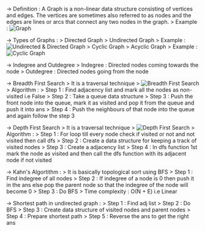 -> Definition : A Graph is a non-linear data structure consisting of vertices and edges. The vertices are sometimes also referred to as nodes and the edges are lines or arcs that connect any two nodes in the graph.
    > Example : 
        ![Graph](https://www.simplilearn.com/ice9/free_resources_article_thumb/Graph%20Data%20Structure%20-%20Soni/what-is-graphs-in-data-structure.png)
    
-> Types of Graphs :
    > Directed Graph
    > Undirected Graph
        > Example : ![Undirected & Directed Graph](https://ehindistudy.com/wp-content/uploads/2015/11/wpid-differencebetween_directed_undirected_graphs1.jpg)
    > Cyclic Graph
    > Acyclic Graph
        > Example : ![Cyclic Graph](https://i.imgur.com/2z9J2E5.png)

-> Indegree and Outdegree
    > Indegree : Directed nodes coming towards the node 
    > Outdegree : Directed nodes going from the node

-> Breadth First Search 
    > It is a traversal technique
    > ![Breadth First Search](https://www.freecodecamp.org/news/content/images/2020/03/image-154.png)
    > Algorithm :
        > Step 1 : Find adjacency list and mark all the nodes as non-visited i.e False
        > Step 2 : Take a queue data structure
        > Step 3 : Push the front node into the queue, mark it as visited and pop it from the queue and push it into ans
        > Step 4 : Push the neighbours of that node into the queue and again follow the step 3

-> Depth First Search 
    > It is a traversal technique
    > ![Depth First Search](https://open4tech.com/wp-content/uploads/2019/01/BFS-DFS.png)
    > Algorithm :
        > Step 1 : For loop till every node check if visited or not and not visited then call dfs
        > Step 2 : Create a data structure for keeping a track of visited nodes
        > Step 3 : Create a adjacency list
        > Step 4 : In dfs function 1st mark the node as visited and then call the dfs function with its adjacent node if not visited

-> Kahn's Algortithm :
    > It is basically topological sort using BFS
    > Step 1 : Find indegree of all nodes
    > Step 2 : If indegree of a node is 0 then push it in the ans else pop the parent node so that the indegree of the node will become 0
    > Step 3 : Do BFS
    > Time complexity : O(N + E) i.e Linear

-> Shortest path in undirected graph :
    > Step 1 : Find adj list
    > Step 2 : Do BFS
    > Step 3 : Create data structure of visited nodes and parent nodes
    > Step 4 : Prepare shortest path
    > Step 5 : Reverse the ans to get the right ans